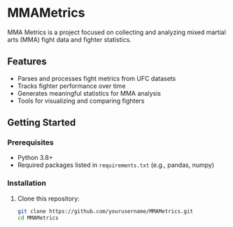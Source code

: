 # MMAMetrics

MMA Metrics is a project focused on collecting and analyzing mixed martial arts (MMA) fight data and fighter statistics.

## Features

- Parses and processes fight metrics from UFC datasets
- Tracks fighter performance over time
- Generates meaningful statistics for MMA analysis
- Tools for visualizing and comparing fighters

## Getting Started

### Prerequisites

- Python 3.8+
- Required packages listed in `requirements.txt` (e.g., pandas, numpy)

### Installation

1. Clone this repository:

   ```bash
   git clone https://github.com/yourusername/MMAMetrics.git
   cd MMAMetrics
